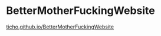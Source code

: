 # BetterMotherFuckingWebsite

[ticho.github.io/BetterMotherFuckingWebsite](https://ticho.github.io/BetterMotherFuckingWebsite)
